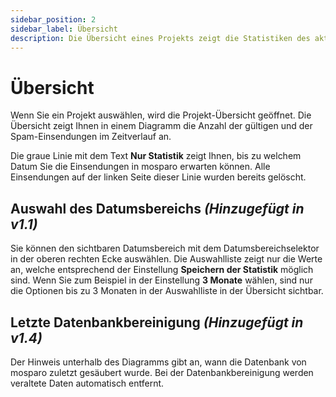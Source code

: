 ```yaml
---
sidebar_position: 2
sidebar_label: Übersicht
description: Die Übersicht eines Projekts zeigt die Statistiken des aktiven Projekts an.
---
```


# Übersicht

Wenn Sie ein Projekt auswählen, wird die Projekt-Übersicht geöffnet. Die Übersicht zeigt Ihnen in einem Diagramm die Anzahl der gültigen und der Spam-Einsendungen im Zeitverlauf an.

Die graue Linie mit dem Text **Nur Statistik** zeigt Ihnen, bis zu welchem Datum Sie die Einsendungen in mosparo erwarten können. Alle Einsendungen auf der linken Seite dieser Linie wurden bereits gelöscht.

## Auswahl des Datumsbereichs _(Hinzugefügt in v1.1)_

Sie können den sichtbaren Datumsbereich mit dem Datumsbereichselektor in der oberen rechten Ecke auswählen. Die Auswahlliste zeigt nur die Werte an, welche entsprechend der Einstellung **Speichern der Statistik** möglich sind. Wenn Sie zum Beispiel in der Einstellung **3 Monate** wählen, sind nur die Optionen bis zu 3 Monaten in der Auswahlliste in der Übersicht sichtbar.

## Letzte Datenbankbereinigung _(Hinzugefügt in v1.4)_

Der Hinweis unterhalb des Diagramms gibt an, wann die Datenbank von mosparo zuletzt gesäubert wurde. Bei der Datenbankbereinigung werden veraltete Daten automatisch entfernt.


